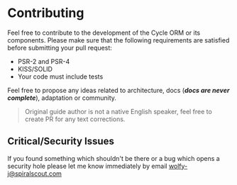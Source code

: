 # Contributing
Feel free to contribute to the development of the Cycle ORM or its components. 
Please make sure that the following requirements are satisfied before submitting your pull request:

* PSR-2 and PSR-4
* KISS/SOLID
* Your code must include tests

Feel free to propose any ideas related to architecture, docs (___docs are never complete___),  adaptation or community.

> Original guide author is not a native English speaker, feel free to create PR for any text corrections.

## Critical/Security Issues
If you found something which shouldn't be there or a bug which opens a security hole please let me know immediately 
by email [wolfy-j@spiralscout.com](mailto:wolfy-j@spiralscout.com)

